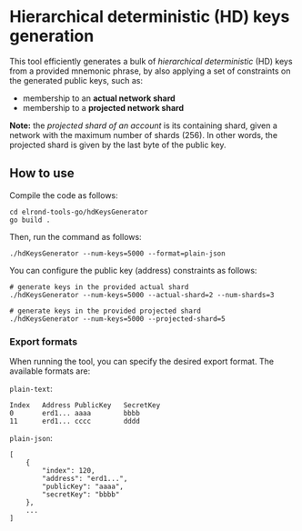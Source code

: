 # Hierarchical deterministic (HD) keys generation

This tool efficiently generates a bulk of _hierarchical deterministic_ (HD) keys from a provided mnemonic phrase, by also applying a set of constraints on the generated public keys, such as:

 - membership to an **actual network shard**
 - membership to a **projected network shard**

**Note:** the *projected shard of an account* is its containing shard, given a network with the maximum number of shards (256). In other words, the projected shard is given by the last byte of the public key.


## How to use

Compile the code as follows:

```
cd elrond-tools-go/hdKeysGenerator
go build .
```

Then, run the command as follows:

```
./hdKeysGenerator --num-keys=5000 --format=plain-json
```

You can configure the public key (address) constraints as follows:

```
# generate keys in the provided actual shard
./hdKeysGenerator --num-keys=5000 --actual-shard=2 --num-shards=3
```

```
# generate keys in the provided projected shard
./hdKeysGenerator --num-keys=5000 --projected-shard=5
```

### Export formats

When running the tool, you can specify the desired export format. The available formats are: 

`plain-text`:

```
Index	Address	PublicKey	SecretKey
0	    erd1...	aaaa	    bbbb
11	    erd1...	cccc        dddd
```

`plain-json`:

```
[
    {
        "index": 120,
        "address": "erd1...",
        "publicKey": "aaaa",
        "secretKey": "bbbb"
    },
    ...
]
```

